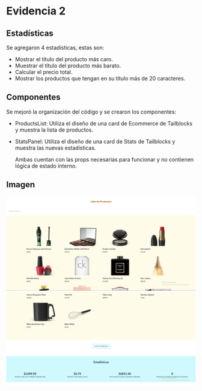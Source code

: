 # Evidencia 2

## Estadísticas

Se agregaron 4 estadísticas, estas son:

- Mostrar el título del producto más caro.
- Muestrar el título del producto más barato.
- Calcular el precio total.
- Mostrar los productos que tengan en su título más de 20 caracteres.

## Componentes

Se mejoró la organización del código y se crearon los componentes:

- ProductsList: Utiliza el diseño de una card de Ecommerce de Tailblocks y muestra la lista de productos.
- StatsPanel: Utiliza el diseño de una card de Stats de Tailblocks y muestra las nuevas estadísticas.

  Ambas cuentan con las props necesarias para funcionar y no contienen lógica de estado interno.

## Imagen

![Captura 1](readme-assets/capturae2pt1.png)
![Captura 2](readme-assets/capturae2pt2.png)
